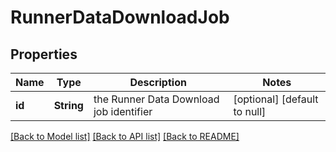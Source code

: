 # RunnerDataDownloadJob
## Properties

| Name | Type | Description | Notes |
|------------ | ------------- | ------------- | -------------|
| **id** | **String** | the Runner Data Download job identifier | [optional] [default to null] |

[[Back to Model list]](../README.md#documentation-for-models) [[Back to API list]](../README.md#documentation-for-api-endpoints) [[Back to README]](../README.md)

